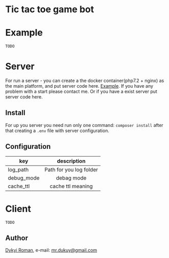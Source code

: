 # Tic tac toe game bot

# Example

``` TODO ```

# Server

For run a server - you can create a the docker container(php7.2 + nginx) as the main platform, and put server code here. [Example](docker-project). If you have any problem with a start please contact me. Or if you have a exist server put server code here. 

## Install
For up you server you need run only one command:
```composer install```
after that creating a `.env` file with server configuration.

## Configuration

| key        | description                |
| ---------- |:--------------------------:|
| log_path   | Path for you log folder    |
| debug_mode | debag mode                 |
| cache_ttl  | cache ttl meaning          |

# Client

``` TODO ```

## Author
[Dykyi Roman](https://www.linkedin.com/in/roman-dykyi-43428543/), e-mail: [mr.dukuy@gmail.com](mailto:mr.dukuy@gmail.com)
